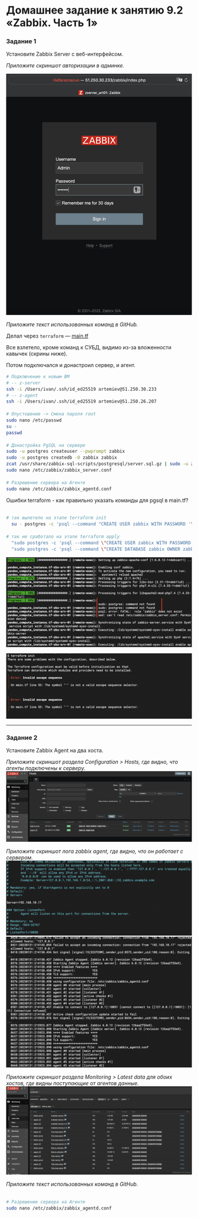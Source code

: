 # Домашнее задание к занятию 9.2 «Zabbix. Часть 1»


### Задание 1 

Установите Zabbix Server с веб-интерфейсом.

*Приложите скриншот авторизации в админке.*

![task2 screen1](https://github.com/paive-media/dz9/blob/main/9-2/dz9_2_screen1.png "zabbix login")

*Приложите текст использованных команд в GitHub.*

Делал через `terraform` &mdash; [main.tf](main.tf)

Все взлетело, кроме команд к СУБД, видимо из-за вложенности кавычек (скрины ниже).

Потом подключался и донастроил сервер, и агент.

```sh
# Подключение к новым ВМ
# -- z-server
ssh -i /Users/ivan/.ssh/id_ed25519 artemiev@51.250.30.233
# -- z-agent
ssh -i /Users/ivan/.ssh/id_ed25519 artemiev@51.250.26.207

# Опустошение -> Смена пароля root
sudo nano /etc/passwd
su -
passwd

# Донастройка PgSQL на сервере
sudo -u postgres createuser --pwprompt zabbix
sudo -u postgres createdb -O zabbix zabbix
zcat /usr/share/zabbix-sql-scripts/postgresql/server.sql.gz | sudo -u zabbix psql zabbix 
sudo nano /etc/zabbix/zabbix_server.conf

# Разрешение сервера на Агенте
sudo nano /etc/zabbix/zabbix_agentd.conf
```

Ошибки terraform - как правильно указать команды для pgsql в main.tf?

```sh

# так вылетело на этапе terraform init
  su - postgres -c 'psql --command "CREATE USER zabbix WITH PASSWORD '\'123456789\'';"'

# так не сработало на этапе terraform apply
  "sudo postgres -c 'psql --command \"CREATE USER zabbix WITH PASSWORD \\\"123456789\\\";\"'",
  "sudo postgres -c 'psql --command \"CREATE DATABASE zabbix OWNER zabbix;\"'",

```

![task2 screen5](https://github.com/paive-media/dz9/blob/main/9-2/dz9_2_screen5-1.png "terraform erorrs: apply")

![task2 screen9](https://github.com/paive-media/dz9/blob/main/9-2/dz9_2_screen9.png "terraform erorrs: init")



---

### Задание 2 

Установите Zabbix Agent на два хоста.

*Приложите скриншот раздела Configuration > Hosts, где видно, что агенты подключены к серверу.*
![task2 screen2](https://github.com/paive-media/dz9/blob/main/9-2/dz9_2_screen2.png "zabbix hosts")

*Приложите скриншот лога zabbix agent, где видно, что он работает с сервером.*
![task2 screen7](https://github.com/paive-media/dz9/blob/main/9-2/dz9_2_screen7.png "zabbix agent conf")
![task2 screen8](https://github.com/paive-media/dz9/blob/main/9-2/dz9_2_screen8.png "zabbix agent log")


*Приложите скриншот раздела Monitoring > Latest data для обоих хостов, где видны поступающие от агентов данные.*
![task2 screen3](https://github.com/paive-media/dz9/blob/main/9-2/dz9_2_screen3.png "zabbix monitoring")


*Приложите текст использованных команд в GitHub.*

```sh

# Разрешение сервера на Агенте
sudo nano /etc/zabbix/zabbix_agentd.conf

```

